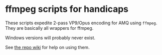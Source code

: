 # ffmpeg scripts for handicaps

These scripts expedite 2-pass VP9/Opus encoding for AMQ using `ffmpeg`. They are basically all wrappers for ffmpeg.

Windows versions will probably never exist.

See [the repo wiki](wiki) for help on using them.
